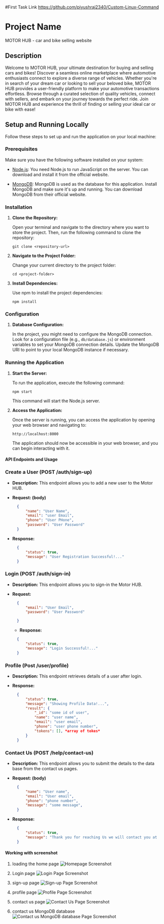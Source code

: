 #First Task Link
https://github.com/piyushraj2340/Custom-Linux-Command

# Project Name
MOTOR HUB - car and bike selling website

## Description
Welcome to MOTOR HUB, your ultimate destination for buying and selling cars and bikes! Discover a seamless online marketplace where automotive enthusiasts connect to explore a diverse range of vehicles. Whether you're in search of your dream car or looking to sell your beloved bike, MOTOR HUB provides a user-friendly platform to make your automotive transactions effortless. Browse through a curated selection of quality vehicles, connect with sellers, and embark on your journey towards the perfect ride. Join MOTOR HUB and experience the thrill of finding or selling your ideal car or bike with ease!

## Setup and Running Locally

Follow these steps to set up and run the application on your local machine:

### Prerequisites

Make sure you have the following software installed on your system:

- [Node.js](https://nodejs.org/): You need Node.js to run JavaScript on the server. You can download and install it from the official website.

- [MongoDB](https://www.mongodb.com/): MongoDB is used as the database for this application. Install MongoDB and make sure it's up and running. You can download MongoDB from their official website.

### Installation

1. **Clone the Repository:**

   Open your terminal and navigate to the directory where you want to store the project. Then, run the following command to clone the repository:

   ```
   git clone <repository-url>
   ```

2. **Navigate to the Project Folder:**

   Change your current directory to the project folder:

   ```
   cd <project-folder>
   ```

3. **Install Dependencies:**

   Use npm to install the project dependencies:

   ```
   npm install
   ```

### Configuration

1. **Database Configuration:**

   In the project, you might need to configure the MongoDB connection. Look for a configuration file (e.g., `db/database.js`) or environment variables to set your MongoDB connection details. Update the MongoDB URI to point to your local MongoDB instance if necessary.

### Running the Application

1. **Start the Server:**

   To run the application, execute the following command:

   ```
   npm start
   ```

   This command will start the Node.js server.

2. **Access the Application:**

   Once the server is running, you can access the application by opening your web browser and navigating to:

   ```
   http://localhost:8000
   ```

   The application should now be accessible in your web browser, and you can begin interacting with it.



#### API Endpoints and Usage

### Create a User (POST /auth/sign-up)

- **Description:** This endpoint allows you to add a new user to the Motor HUB.

- **Request: (body)**
  ```json
    {
        "name": "User Name",
        "email": "user Email",
        "phone": "User PHone",
        "password": "User Password"
    }
  ```

- **Response:**
  ```json
    {
        "status": true,
        "message": "User Registration Successful!..."
    }
  ```

### Login (POST /auth/sign-in)

- **Description:** This endpoint allows you to sign-in the Motor HUB.

- **Request:**
  ```json
    {
        "email": "User Email",
        "password": "User Password"

    }
  ```

  - **Response:**
  ```json
    {
        "status": true,
        "message": "Login Successful!..."
    }
  ```

### Profile (Post /user/profile)

- **Description:** This endpoint retrieves details of a user after login.

- **Response:**
  ```json
    {
        "status": true,
        "message": "Showing Profile Data!...",
        "result": {
            "_id": "some id of user",
            "name": "user name",
            "email": "user email",
            "phone": "user phone number",
            "tokens": [], *array of tokes*
        }
    }
  ```

### Contact Us (POST /help/contact-us)

- **Description:** This endpoint allows you to submit the details to the data base from the contact us pages.

- **Request: (body)**
  ```json
    {
        "name": "User name",
        "email": "User email",
        "phone": "phone number",
        "message": "some message",
    }
  ```

- **Response:**
  ```json
    {
        "status": true,
        "message": "Thank you for reaching Us we will contact you at user email"
    }
  ```

#### Working with screenshot

1. loading the home page
![Homepage Screenshot](https://github.com/piyushraj2340/motor-hub/blob/master/working/home.jpg)

2. Login page
![Login Page Screenshot](https://github.com/piyushraj2340/motor-hub/blob/master/working/login.jpg)

3. sign-up page
![Sign-up Page Screenshot](https://github.com/piyushraj2340/motor-hub/blob/master/working/signup.jpg)

4. profile page
![Profile Page Screenshot](https://github.com/piyushraj2340/motor-hub/blob/master/working/profile.jpg)

5. contact us page
![Contact Us Page Screenshot](https://github.com/piyushraj2340/motor-hub/blob/master/working/contact.jpg)

6. contact us MongoDB database 
![Contact us MongoDB database Page Screenshot](https://github.com/piyushraj2340/motor-hub/blob/master/working/contactData.jpg)
